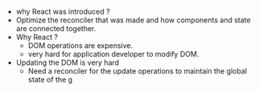 - why React was introduced ?
- Optimize the reconciler that was made and how components and state are connected together.
- Why React ? 
	- DOM operations are expensive.
	- very hard for application developer to modify DOM.
- Updating the DOM is very hard 
	- Need a reconciler for the update operations to maintain the global state of the g